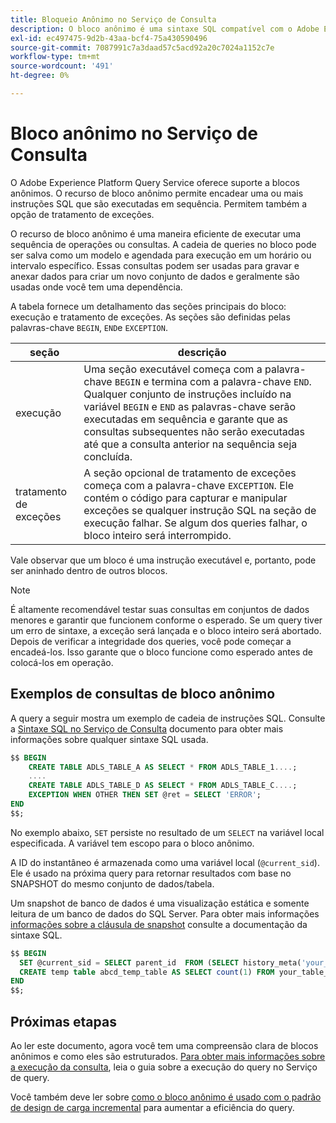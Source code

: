 ```yaml
---
title: Bloqueio Anônimo no Serviço de Consulta
description: O bloco anônimo é uma sintaxe SQL compatível com o Adobe Experience Platform Query Service, que permite executar com eficiência uma sequência de consultas
exl-id: ec497475-9d2b-43aa-bcf4-75a430590496
source-git-commit: 7087991c7a3daad57c5acd92a20c7024a1152c7e
workflow-type: tm+mt
source-wordcount: '491'
ht-degree: 0%

---
```


# Bloco anônimo no Serviço de Consulta

O Adobe Experience Platform Query Service oferece suporte a blocos anônimos. O recurso de bloco anônimo permite encadear uma ou mais instruções SQL que são executadas em sequência. Permitem também a opção de tratamento de exceções.

O recurso de bloco anônimo é uma maneira eficiente de executar uma sequência de operações ou consultas. A cadeia de queries no bloco pode ser salva como um modelo e agendada para execução em um horário ou intervalo específico. Essas consultas podem ser usadas para gravar e anexar dados para criar um novo conjunto de dados e geralmente são usadas onde você tem uma dependência.

A tabela fornece um detalhamento das seções principais do bloco: execução e tratamento de exceções. As seções são definidas pelas palavras-chave `BEGIN`, `END`e `EXCEPTION`.

| seção | descrição |
|---|---|
| execução | Uma seção executável começa com a palavra-chave `BEGIN` e termina com a palavra-chave `END`. Qualquer conjunto de instruções incluído na variável `BEGIN` e `END` as palavras-chave serão executadas em sequência e garante que as consultas subsequentes não serão executadas até que a consulta anterior na sequência seja concluída. |
| tratamento de exceções | A seção opcional de tratamento de exceções começa com a palavra-chave `EXCEPTION`. Ele contém o código para capturar e manipular exceções se qualquer instrução SQL na seção de execução falhar. Se algum dos queries falhar, o bloco inteiro será interrompido. |

Vale observar que um bloco é uma instrução executável e, portanto, pode ser aninhado dentro de outros blocos.

>[!NOTE]
>
> É altamente recomendável testar suas consultas em conjuntos de dados menores e garantir que funcionem conforme o esperado. Se um query tiver um erro de sintaxe, a exceção será lançada e o bloco inteiro será abortado. Depois de verificar a integridade dos queries, você pode começar a encadeá-los. Isso garante que o bloco funcione como esperado antes de colocá-los em operação.

## Exemplos de consultas de bloco anônimo

A query a seguir mostra um exemplo de cadeia de instruções SQL. Consulte a [Sintaxe SQL no Serviço de Consulta](../sql/syntax.md) documento para obter mais informações sobre qualquer sintaxe SQL usada.

```SQL
$$ BEGIN
    CREATE TABLE ADLS_TABLE_A AS SELECT * FROM ADLS_TABLE_1....;
    ....
    CREATE TABLE ADLS_TABLE_D AS SELECT * FROM ADLS_TABLE_C....; 
    EXCEPTION WHEN OTHER THEN SET @ret = SELECT 'ERROR';
END
$$;
```

No exemplo abaixo, `SET` persiste no resultado de um `SELECT` na variável local especificada. A variável tem escopo para o bloco anônimo.

A ID do instantâneo é armazenada como uma variável local (`@current_sid`). Ele é usado na próxima query para retornar resultados com base no SNAPSHOT do mesmo conjunto de dados/tabela.

Um snapshot de banco de dados é uma visualização estática e somente leitura de um banco de dados do SQL Server. Para obter mais informações [informações sobre a cláusula de snapshot](../sql/syntax.md#SNAPSHOT-clause) consulte a documentação da sintaxe SQL.

```SQL
$$ BEGIN                                             
  SET @current_sid = SELECT parent_id  FROM (SELECT history_meta('your_table_name')) WHERE  is_current = true;
  CREATE temp table abcd_temp_table AS SELECT count(1) FROM your_table_name  SNAPSHOT SINCE @current_sid;                                                                                           
END
$$;
```

## Próximas etapas

Ao ler este documento, agora você tem uma compreensão clara de blocos anônimos e como eles são estruturados. [Para obter mais informações sobre a execução da consulta](./writing-queries.md), leia o guia sobre a execução do query no Serviço de query.

Você também deve ler sobre [como o bloco anônimo é usado com o padrão de design de carga incremental](./incremental-load.md) para aumentar a eficiência do query.
